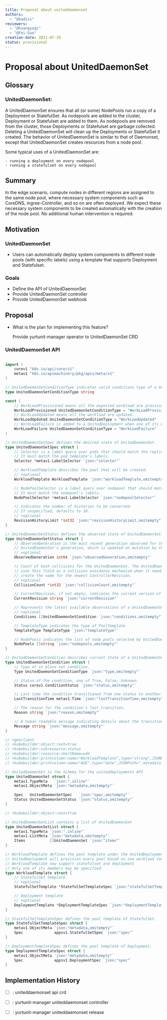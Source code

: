 ```yaml
---
title: Proposal about uniteddaemonset
authors:
  - "@kadisi"
reviewers:
  - "@huangyuqi"
  - "@Fei-Guo"
creation-date: 2021-07-29
status: provisional 
---
```



# Proposal about UnitedDaemonSet

## Glossary

### UnitedDaemonSet:

A UnitedDaemonSet ensures that all (or some) NodePools run a copy of a Deployment or StatefulSet. As nodepools are added to the cluster, Deployment or Statefulset are added to them. As nodepools are removed from the cluster, those Deployments or Statefulset are garbage collected. Deleting a UnitedDaemonSet will clean up the Deployments or StatefulSet it created. The behavior of UnitedDaemonSet is similar to that of Daemonset, except that UnitedDaemonSet creates resources from a node pool.

  Some typical uses of a UnitedDaemonSet are:
  
    - running a deployment on every nodepool
    - running a statefulset on every nodepool

## Summary

In the edge scenario, compute nodes in different regions are assigned to the same node pool, where necessary system components such as CoreDNS, ingree-Controller, and so on are often deployed. We expect these necessary system components to be created automatically with the creation of the node pool. No additional human intervention is required.

## Motivation

### UnitedDaemonSet
- Users can automatically deploy system components to different node pools (with specific labels) using a template that supports Deployment and Statefulset.
 
### Goals
- Define the API of UnitedDaemonSet 
- Provide UnitedDaemonSet controller
- Provide UnitedDaemonSet webhook 

## Proposal

- What is the plan for implementing this feature?

  Provide yurtunit-manager operator to UnitedDaemonSet CRD

### UnitedDaemonSet API

``` go

import (
	corev1 "k8s.io/api/core/v1"
	metav1 "k8s.io/apimachinery/pkg/apis/meta/v1"
)

// UnitedDaemonSetConditionType indicates valid conditions type of a UnitedDaemonSet.
type UnitedDaemonSetConditionType string

const (
	// WorkLoadProvisioned means all the expected workload are provisioned
	WorkLoadProvisioned UnitedDaemonSetConditionType = "WorkLoadProvisioned"
	// WorkLoadUpdated means all the workload are updated.
	WorkLoadUpdated UnitedDaemonSetConditionType = "WorkLoadUpdated"
	// WorkLoadFailure is added to a UnitedDeployment when one of its workload has failure during its own reconciling.
	WorkLoadFailure UnitedDaemonSetConditionType = "WorkLoadFailure"
)

// UnitedDaemonSetSpec defines the desired state of UnitedDaemonSet.
type UnitedDaemonSetSpec struct {
	// Selector is a label query over pods that should match the replica count.
	// It must match the pod template's labels.
	Selector *metav1.LabelSelector `json:"selector"`

	// WorkloadTemplate describes the pool that will be created.
	// +optional
	WorkloadTemplate WorkloadTemplate `json:"workloadTemplate,omitempty"`

	// NodePoolSelector is a label query over nodepool that should match the replica count.
	// It must match the nodepool's labels.
	NodePoolSelector *metav1.LabelSelector `json:"nodepoolSelector"`

	// Indicates the number of histories to be conserved.
	// If unspecified, defaults to 10.
	// +optional
	RevisionHistoryLimit *int32 `json:"revisionHistoryLimit,omitempty"`
}

// UnitedDaemonSetStatus defines the observed state of UnitedDaemonSet.
type UnitedDaemonSetStatus struct {
	// ObservedGeneration is the most recent generation observed for this UnitedDaemonSet. It corresponds to the
	// UnitedDaemonSet's generation, which is updated on mutation by the API Server.
	// +optional
	ObservedGeneration int64 `json:"observedGeneration,omitempty"`

	// Count of hash collisions for the UnitedDaemonSet. The UnitedDaemonSet controller
	// uses this field as a collision avoidance mechanism when it needs to
	// create the name for the newest ControllerRevision.
	// +optional
	CollisionCount *int32 `json:"collisionCount,omitempty"`

	// CurrentRevision, if not empty, indicates the current version of the UnitedDaemonSet.
	CurrentRevision string `json:"currentRevision"`

	// Represents the latest available observations of a UnitedDaemonSet's current state.
	// +optional
	Conditions []UnitedDaemonSetCondition `json:"conditions,omitempty"`

	// TemplateType indicates the type of PoolTemplate
	TemplateType TemplateType `json:"templateType"`

	// NodePools indicates the list of node pools selected by UnitedDaemonSet
	NodePools []string `json:"nodepools,omitempty"`
}

// UnitedDaemonSetCondition describes current state of a UnitedDaemonSet.
type UnitedDaemonSetCondition struct {
	// Type of in place set condition.
	Type UnitedDaemonSetConditionType `json:"type,omitempty"`

	// Status of the condition, one of True, False, Unknown.
	Status corev1.ConditionStatus `json:"status,omitempty"`

	// Last time the condition transitioned from one status to another.
	LastTransitionTime metav1.Time `json:"lastTransitionTime,omitempty"`

	// The reason for the condition's last transition.
	Reason string `json:"reason,omitempty"`

	// A human readable message indicating details about the transition.
	Message string `json:"message,omitempty"`
}

// +genclient
// +kubebuilder:object:root=true
// +kubebuilder:subresource:status
// +kubebuilder:resource:shortName=udd
// +kubebuilder:printcolumn:name="WorkloadTemplate",type="string",JSONPath=".status.templateType",description="The WorkloadTemplate Type."
// +kubebuilder:printcolumn:name="AGE",type="date",JSONPath=".metadata.creationTimestamp",description="CreationTimestamp is a timestamp representing the server time when this object was created. It is not guaranteed to be set in happens-before order across separate operations. Clients may not set this value. It is represented in RFC3339 form and is in UTC."

// UnitedDaemonSet is the Schema for the uniteddeployments API
type UnitedDaemonSet struct {
	metav1.TypeMeta   `json:",inline"`
	metav1.ObjectMeta `json:"metadata,omitempty"`

	Spec   UnitedDaemonSetSpec   `json:"spec,omitempty"`
	Status UnitedDaemonSetStatus `json:"status,omitempty"`
}

// +kubebuilder:object:root=true

// UnitedDaemonSetList contains a list of UnitedDaemonSet
type UnitedDaemonSetList struct {
	metav1.TypeMeta `json:",inline"`
	metav1.ListMeta `json:"metadata,omitempty"`
	Items           []UnitedDaemonSet `json:"items"`
}

// WorkloadTemplate defines the pool template under the UnitedDeployment.
// UnitedDeployment will provision every pool based on one workload templates in WorkloadTemplate.
// WorkloadTemplate now support statefulset and deployment
// Only one of its members may be specified.
type WorkloadTemplate struct {
	// StatefulSet template
	// +optional
	StatefulSetTemplate *StatefulSetTemplateSpec `json:"statefulSetTemplate,omitempty"`

	// Deployment template
	// +optional
	DeploymentTemplate *DeploymentTemplateSpec `json:"deploymentTemplate,omitempty"`
}

// StatefulSetTemplateSpec defines the pool template of StatefulSet.
type StatefulSetTemplateSpec struct {
	metav1.ObjectMeta `json:"metadata,omitempty"`
	Spec              appsv1.StatefulSetSpec `json:"spec"`
}

// DeploymentTemplateSpec defines the pool template of Deployment.
type DeploymentTemplateSpec struct {
	metav1.ObjectMeta `json:"metadata,omitempty"`
	Spec              appsv1.DeploymentSpec `json:"spec"`
}


```

## Implementation History

+ [ ] : uniteddaemonset api crd
+ [ ] : yurtunit-manager uniteddaemonset controller
+ [ ] : yurtunit-manager uniteddaemonset release

